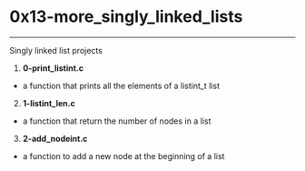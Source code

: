 # 0x13-more_singly_linked_lists
---
Singly linked list projects

1. **0-print_listint.c**
- a function that prints all the elements of a listint_t list

2. **1-listint_len.c**
- a function that return the number of nodes in a list

3. **2-add_nodeint.c**
- a function to add a new node at the beginning of a list
